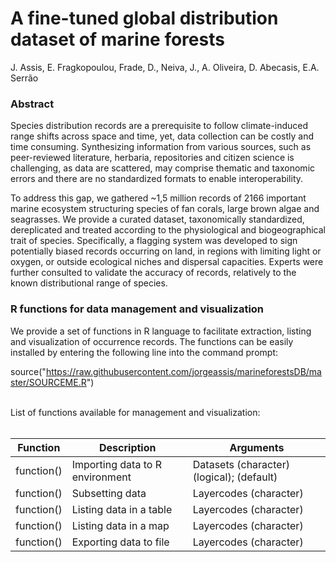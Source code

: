 # A fine-tuned global distribution dataset of marine forests

J. Assis, E. Fragkopoulou, Frade, D., Neiva, J., A. Oliveira, D. Abecasis, E.A. Serrão


### Abstract

Species distribution records are a prerequisite to follow climate-induced range shifts across space and time, yet, data collection can be costly and time consuming. Synthesizing information from various sources, such as peer-reviewed literature, herbaria, repositories and citizen science is challenging, as data are scattered, may comprise thematic and taxonomic errors and there are no standardized formats to enable interoperability. 

To address this gap, we gathered ~1,5 million records of 2166 important marine ecosystem structuring species of fan corals, large brown algae and seagrasses. We provide a curated dataset, taxonomically standardized, dereplicated and treated according to the physiological and biogeographical trait of species. Specifically, a flagging system was developed to sign potentially biased records occurring on land, in regions with limiting light or oxygen, or outside ecological niches and dispersal capacities. Experts were further consulted to validate the accuracy of records, relatively to the known distributional range of species. 


### R functions for data management and visualization

We provide a set of functions in R language to facilitate extraction, listing and visualization of occurrence records. The functions can be easily installed by entering the following line into the command prompt:

source("https://raw.githubusercontent.com/jorgeassis/marineforestsDB/master/SOURCEME.R")

<br>
List of functions available for management and visualization:
<br><br>

Function | Description | Arguments
------------ | ------------- | -------------
function() | Importing data to R environment | Datasets (character) (logical); (default)
function() | Subsetting data | Layercodes (character)
function() | Listing data in a table | Layercodes (character)
function() | Listing data in a map | Layercodes (character)
function() | Exporting data to file | Layercodes (character)

